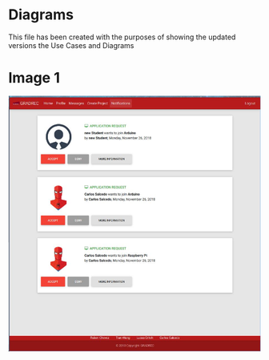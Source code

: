 # Diagrams

This file has been created with the purposes of showing the updated versions the Use Cases and Diagrams

# Image 1

![alt text](notifications.JPG "Image 1") 
